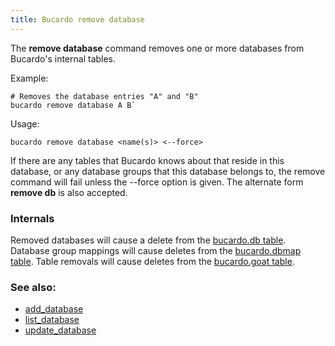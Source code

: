 ```yaml
---
title: Bucardo remove database
---
```


The **remove database** command removes one or more databases from Bucardo's internal tables.

Example:

    # Removes the database entries "A" and "B"
    bucardo remove database A B`


Usage:

    bucardo remove database <name(s)> <--force>

If there are any tables that Bucardo knows about that reside in this database, or any database groups that this database belongs to, the remove command will fail unless the --force option is given. The alternate form **remove db** is also accepted.

### Internals

Removed databases will cause a delete from the [bucardo.db table](/Bucardo/bucardo.db_table). Database group mappings will cause deletes from the [bucardo.dbmap table](/Bucardo/bucardo.dbmap_table). Table removals will cause deletes from the [bucardo.goat table](/Bucardo/bucardo.goat_table).

### See also:

-   [add_database](/Bucardo/add_database)
-   [list_database](/Bucardo/list_database)
-   [update_database](/Bucardo/update_database)
